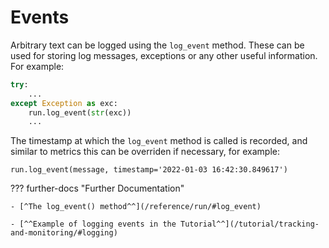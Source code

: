 # Events

Arbitrary text can be logged using the `log_event` method. These can be used for storing log messages, exceptions or any other useful
information. For example:
``` py
try:
    ...
except Exception as exc:
    run.log_event(str(exc))
    ...
```
The timestamp at which the `log_event` method is called is recorded, and similar to metrics this can be overriden if necessary, for example:
```
run.log_event(message, timestamp='2022-01-03 16:42:30.849617')
```
??? further-docs "Further Documentation"

    - [^The log_event() method^^](/reference/run/#log_event)
    
    - [^^Example of logging events in the Tutorial^^](/tutorial/tracking-and-monitoring/#logging)